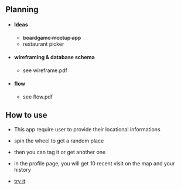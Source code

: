 ## Planning
- #### Ideas
  - ~~boardgame meetup app~~
  - restaurant picker
- #### wireframing & database schema
  - see wireframe.pdf
- #### flow
  - see flow.pdf

## How to use
- This app require user to provide their locational informations
- spin the wheel to get a random place
- then you can tag it or get another one
- in the profile page, you will get 10 recent visit on the map and your history

- [try it](https://arcane-wildwood-56545.herokuapp.com/)
